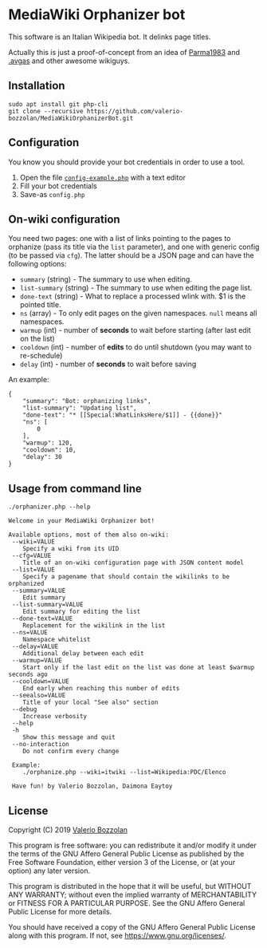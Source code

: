 # MediaWiki Orphanizer bot

This software is an Italian Wikipedia bot. It delinks page titles.

Actually this is just a proof-of-concept from an idea of [Parma1983](https://it.wikipedia.org/wiki/Utente:Parma1983) and [.avgas](https://it.wikipedia.org/wiki/Utente:.avgas) and other awesome wikiguys.

## Installation

	sudo apt install git php-cli
	git clone --recursive https://github.com/valerio-bozzolan/MediaWikiOrphanizerBot.git

## Configuration

You know you should provide your bot credentials in order to use a tool.

1. Open the file [`config-example.php`](config-example.php) with a text editor
2. Fill your bot credentials
3. Save-as `config.php`

## On-wiki configuration
You need two pages: one with a list of links pointing to the pages to orphanize (pass its title via the `list` parameter),
and one with generic config (to be passed via `cfg`). The latter should be a JSON page and can have the following options:

* `summary` (string) - The summary to use when editing.
* `list-summary` (string) - The summary to use when editing the page list.
* `done-text` (string) - What to replace a processed wlink with. $1 is the pointed title.
* `ns` (array) - To only edit pages on the given namespaces. `null` means all namespaces.
* `warmup` (int) - number of __seconds__ to wait before starting (after last edit on the list)
* `cooldown` (int) - number of __edits__ to do until shutdown (you may want to re-schedule)
* `delay` (int) - number of __seconds__ to wait before saving

An example:

```
{
    "summary": "Bot: orphanizing links",
    "list-summary": "Updating list",
    "done-text": "* [[Special:WhatLinksHere/$1]] - {{done}}"
    "ns": [
        0
    ],
    "warmup": 120,
    "cooldown": 10,
    "delay": 30
}
```

## Usage from command line

	./orphanizer.php --help

```
Welcome in your MediaWiki Orphanizer bot!

Available options, most of them also on-wiki:
 --wiki=VALUE
 	Specify a wiki from its UID
 --cfg=VALUE
 	Title of an on-wiki configuration page with JSON content model
 --list=VALUE
 	Specify a pagename that should contain the wikilinks to be orphanized
 --summary=VALUE
 	Edit summary
 --list-summary=VALUE
 	Edit summary for editing the list
 --done-text=VALUE
 	Replacement for the wikilink in the list
 --ns=VALUE
 	Namespace whitelist
 --delay=VALUE
 	Additional delay between each edit
 --warmup=VALUE
 	Start only if the last edit on the list was done at least $warmup seconds ago
 --cooldown=VALUE
 	End early when reaching this number of edits
 --seealso=VALUE
 	Title of your local "See also" section
 --debug
 	Increase verbosity
 --help
 -h
 	Show this message and quit
 --no-interaction
 	Do not confirm every change

 Example:
 	./orphanize.php --wiki=itwiki --list=Wikipedia:PDC/Elenco

 Have fun! by Valerio Bozzolan, Daimona Eaytoy
```

## License

Copyright (C) 2019 [Valerio Bozzolan](https://it.wikipedia.org/wiki/Utente:Valerio_Bozzolan)

This program is free software: you can redistribute it and/or modify
it under the terms of the GNU Affero General Public License as
published by the Free Software Foundation, either version 3 of the
License, or (at your option) any later version.

This program is distributed in the hope that it will be useful,
but WITHOUT ANY WARRANTY; without even the implied warranty of
MERCHANTABILITY or FITNESS FOR A PARTICULAR PURPOSE. See the
GNU Affero General Public License for more details.

You should have received a copy of the GNU Affero General Public License
along with this program. If not, see <https://www.gnu.org/licenses/>.
